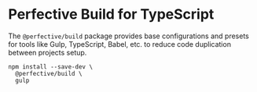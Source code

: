 # Perfective Build for TypeScript

The `@perfective/build` package provides base configurations 
and presets for tools like Gulp, TypeScript, Babel, etc.
to reduce code duplication between projects setup.

```shell
npm install --save-dev \
  @perfective/build \
  gulp
```
